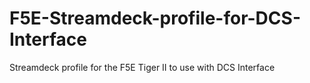 # F5E-Streamdeck-profile-for-DCS-Interface
Streamdeck profile for the F5E Tiger II to use with DCS Interface
